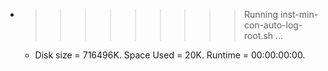 * >>>>>>>>> Running inst-min-con-auto-log-root.sh ...
  * Disk size = 716496K. Space Used = 20K. Runtime = 00:00:00:00.

